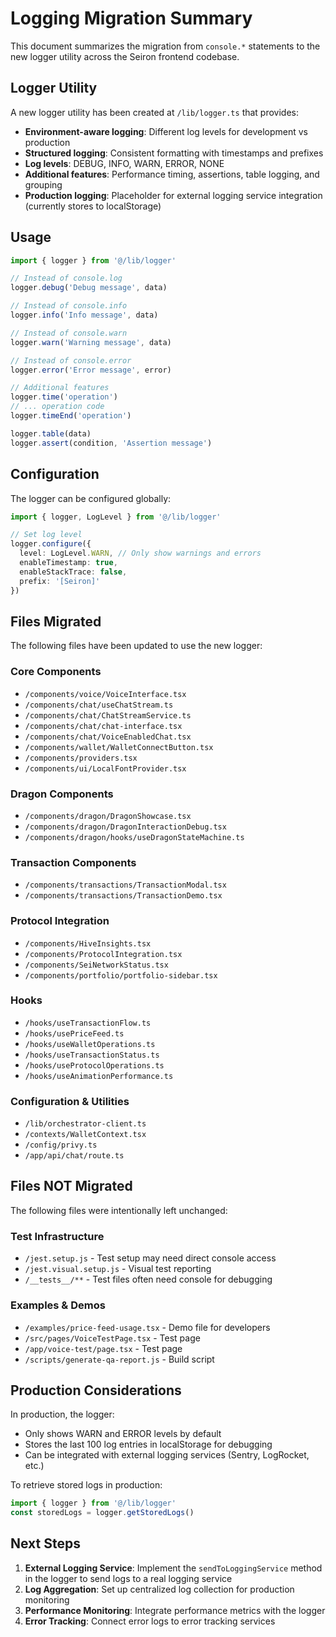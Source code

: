 # Logging Migration Summary

This document summarizes the migration from `console.*` statements to the new logger utility across the Seiron frontend codebase.

## Logger Utility

A new logger utility has been created at `/lib/logger.ts` that provides:

- **Environment-aware logging**: Different log levels for development vs production
- **Structured logging**: Consistent formatting with timestamps and prefixes
- **Log levels**: DEBUG, INFO, WARN, ERROR, NONE
- **Additional features**: Performance timing, assertions, table logging, and grouping
- **Production logging**: Placeholder for external logging service integration (currently stores to localStorage)

## Usage

```typescript
import { logger } from '@/lib/logger'

// Instead of console.log
logger.debug('Debug message', data)

// Instead of console.info
logger.info('Info message', data)

// Instead of console.warn
logger.warn('Warning message', data)

// Instead of console.error
logger.error('Error message', error)

// Additional features
logger.time('operation')
// ... operation code
logger.timeEnd('operation')

logger.table(data)
logger.assert(condition, 'Assertion message')
```

## Configuration

The logger can be configured globally:

```typescript
import { logger, LogLevel } from '@/lib/logger'

// Set log level
logger.configure({
  level: LogLevel.WARN, // Only show warnings and errors
  enableTimestamp: true,
  enableStackTrace: false,
  prefix: '[Seiron]'
})
```

## Files Migrated

The following files have been updated to use the new logger:

### Core Components
- `/components/voice/VoiceInterface.tsx`
- `/components/chat/useChatStream.ts`
- `/components/chat/ChatStreamService.ts`
- `/components/chat/chat-interface.tsx`
- `/components/chat/VoiceEnabledChat.tsx`
- `/components/wallet/WalletConnectButton.tsx`
- `/components/providers.tsx`
- `/components/ui/LocalFontProvider.tsx`

### Dragon Components
- `/components/dragon/DragonShowcase.tsx`
- `/components/dragon/DragonInteractionDebug.tsx`
- `/components/dragon/hooks/useDragonStateMachine.ts`

### Transaction Components
- `/components/transactions/TransactionModal.tsx`
- `/components/transactions/TransactionDemo.tsx`

### Protocol Integration
- `/components/HiveInsights.tsx`
- `/components/ProtocolIntegration.tsx`
- `/components/SeiNetworkStatus.tsx`
- `/components/portfolio/portfolio-sidebar.tsx`

### Hooks
- `/hooks/useTransactionFlow.ts`
- `/hooks/usePriceFeed.ts`
- `/hooks/useWalletOperations.ts`
- `/hooks/useTransactionStatus.ts`
- `/hooks/useProtocolOperations.ts`
- `/hooks/useAnimationPerformance.ts`

### Configuration & Utilities
- `/lib/orchestrator-client.ts`
- `/contexts/WalletContext.tsx`
- `/config/privy.ts`
- `/app/api/chat/route.ts`

## Files NOT Migrated

The following files were intentionally left unchanged:

### Test Infrastructure
- `/jest.setup.js` - Test setup may need direct console access
- `/jest.visual.setup.js` - Visual test reporting
- `/__tests__/**` - Test files often need console for debugging

### Examples & Demos
- `/examples/price-feed-usage.tsx` - Demo file for developers
- `/src/pages/VoiceTestPage.tsx` - Test page
- `/app/voice-test/page.tsx` - Test page
- `/scripts/generate-qa-report.js` - Build script

## Production Considerations

In production, the logger:
- Only shows WARN and ERROR levels by default
- Stores the last 100 log entries in localStorage for debugging
- Can be integrated with external logging services (Sentry, LogRocket, etc.)

To retrieve stored logs in production:
```typescript
import { logger } from '@/lib/logger'
const storedLogs = logger.getStoredLogs()
```

## Next Steps

1. **External Logging Service**: Implement the `sendToLoggingService` method in the logger to send logs to a real logging service
2. **Log Aggregation**: Set up centralized log collection for production monitoring
3. **Performance Monitoring**: Integrate performance metrics with the logger
4. **Error Tracking**: Connect error logs to error tracking services